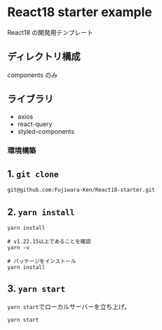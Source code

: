 # React18 starter example

React18 の開発用テンプレート

## ディレクトリ構成

components のみ

## ライブラリ

- axios
- react-query
- styled-components

### 環境構築

## 1. `git clone`

```bash
git@github.com:Fujiwara-Ken/React18-starter.git
```

## 2. `yarn install`

`yarn install`

```shell
# v1.22.15以上であることを確認
yarn -v

# パッケージをインストール
yarn install
```

## 3. `yarn start`

`yarn start`でローカルサーバーを立ち上げ。

```bash
yarn start
```
